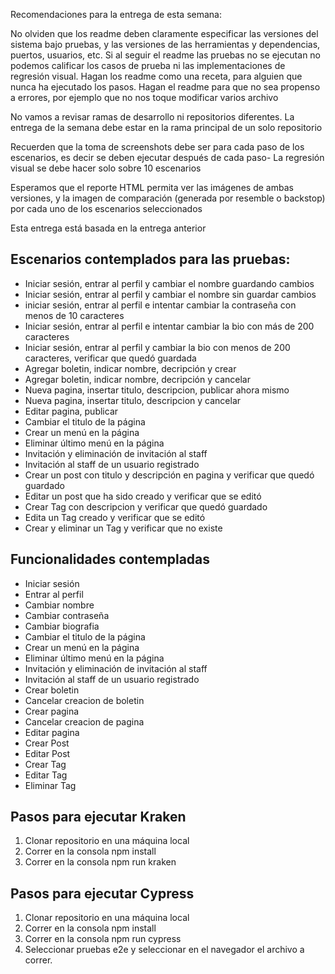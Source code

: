 Recomendaciones para la entrega de esta semana:

 No olviden que los readme deben claramente especificar las versiones del sistema bajo pruebas, y las versiones de las herramientas y dependencias, puertos, usuarios, etc. Si al seguir el readme las pruebas no se ejecutan no podemos calificar los casos de prueba ni las implementaciones de regresión visual. Hagan los readme como una receta, para alguien que nunca ha ejecutado los pasos. Hagan el readme para que no sea propenso a errores, por ejemplo que no nos toque modificar varios archivo

No vamos a revisar ramas de desarrollo ni repositorios diferentes. La entrega de la semana debe estar en la rama principal de un solo repositorio

Recuerden que la toma de screenshots debe ser para cada paso de los escenarios, es decir se deben ejecutar después de cada paso- La regresión visual se debe hacer solo sobre 10 escenarios

Esperamos que el reporte HTML permita ver las imágenes de ambas versiones, y la imagen de comparación (generada por resemble o backstop) por cada uno de los escenarios seleccionados

Esta entrega está basada en la entrega anterior

## Escenarios contemplados para las pruebas:
* Iniciar sesión, entrar al perfil y cambiar el nombre guardando cambios
* Iniciar sesión, entrar al perfil y cambiar el nombre sin guardar cambios
* iniciar sesión, entrar al perfil e intentar cambiar la contraseña con menos de 10 caracteres
* Iniciar sesión, entrar al perfil e intentar cambiar la bio con más de 200 caracteres
* Iniciar sesión, entrar al perfil y cambiar la bio con menos de 200 caracteres, verificar que quedó guardada
* Agregar boletin, indicar nombre, decripción y crear
* Agregar boletin, indicar nombre, decripción y cancelar
* Nueva pagina, insertar titulo, descripcion, publicar ahora mismo
* Nueva pagina, insertar titulo, descripcion y cancelar
* Editar pagina, publicar
* Cambiar el titulo de la página
* Crear un menú en la página
* Eliminar último menú en la página
* Invitación y eliminación de invitación al staff
* Invitación al staff de un usuario registrado
* Crear un post con titulo y descripción en pagina y verificar que quedó guardado
* Editar un post que ha sido creado y verificar que se editó
* Crear Tag con descripcion y verificar que quedó guardado
* Edita un Tag creado y verificar que se editó
* Crear y eliminar un Tag y verificar que no existe



## Funcionalidades contempladas
* Iniciar sesión
* Entrar al perfil
* Cambiar nombre 
* Cambiar contraseña
* Cambiar biografia
* Cambiar el titulo de la página
* Crear un menú en la página
* Eliminar último menú en la página
* Invitación y eliminación de invitación al staff
* Invitación al staff de un usuario registrado
* Crear boletin
* Cancelar creacion de boletin
* Crear pagina
* Cancelar creacion de pagina
* Editar pagina
* Crear Post
* Editar Post 
* Crear Tag
* Editar Tag
* Eliminar Tag

## Pasos para ejecutar Kraken
1. Clonar repositorio en una máquina local
2. Correr en la consola npm install
3. Correr en la consola npm run kraken


## Pasos para ejecutar Cypress
1. Clonar repositorio en una máquina local
2. Correr en la consola npm install
3. Correr en la consola npm run cypress
4. Seleccionar pruebas e2e y seleccionar en el navegador el archivo a correr.